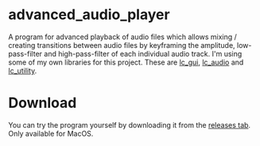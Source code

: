 # advanced_audio_player
A program for advanced playback of audio files which allows mixing / creating transitions between audio files by keyframing the amplitude, low-pass-filter and high-pass-filter of each individual audio track.
I'm using some of my own libraries for this project. These are [lc_gui](https://github.com/linusced/lc_gui), [lc_audio](https://github.com/linusced/lc_audio) and [lc_utility](https://github.com/linusced/lc_utility).

# Download
You can try the program yourself by downloading it from the [releases tab](https://github.com/linusced/advanced_audio_player/releases/).
Only available for MacOS.
